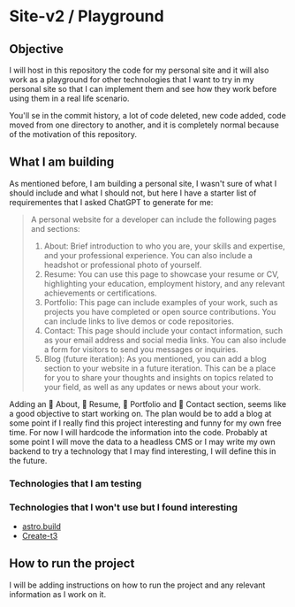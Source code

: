 # Site-v2 / Playground

## Objective

I will host in this repository the code for my personal site and it will also work as a playground for other technologies that I want to try in my personal site so that I can implement them and see how they work before using them in a real life scenario.

You'll se in the commit history, a lot of code deleted, new code added, code moved from one directory to another, and it is completely normal because of the motivation of this repository.

## What I am building

As mentioned before, I am building a personal site, I wasn't sure of what I should include and what I should not, but here I have a starter list of requirementes that I asked ChatGPT to generate for me:

>A personal website for a developer can include the following pages and sections:
>1. About: Brief introduction to who you are, your skills and expertise, and your professional experience. You can also include a headshot or professional photo of yourself.
>1. Resume: You can use this page to showcase your resume or CV, highlighting your education, employment history, and any relevant achievements or certifications.
>1. Portfolio: This page can include examples of your work, such as projects you have completed or open source contributions. You can include links to live demos or code repositories.
>1. Contact: This page should include your contact information, such as your email address and social media links. You can also include a form for visitors to send you messages or inquiries.
>1. Blog (future iteration): As you mentioned, you can add a blog section to your website in a future iteration. This can be a place for you to share your thoughts and insights on topics related to your field, as well as any updates or news about your work.

Adding an :black_square_button: About, :black_square_button: Resume, :black_square_button: Portfolio and :black_square_button: Contact section, seems like a good objective to start working on. The plan would be to add a blog at some point if I really find this project interesting and funny for my own free time. For now I will hardcode the information into the code. Probably at some point I will move the data to a headless CMS or I may write my own backend to try a technology that I may find interesting, I will define this in the future.

### Technologies that I am testing

### Technologies that I won't use but I found interesting

- [astro.build](https://astro.build/) 
- [Create-t3](https://create.t3.gg/)


## How to run the project

I will be adding instructions on how to run the project and any relevant information as I work on it.

